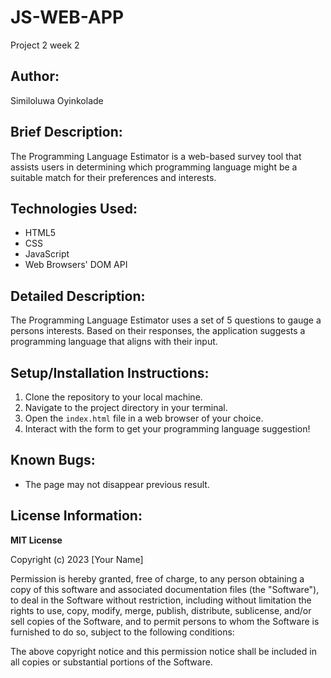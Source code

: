# JS-WEB-APP
Project 2 week 2
## Author:
Similoluwa Oyinkolade

## Brief Description:
The Programming Language Estimator is a web-based survey tool that assists users in determining which programming language might be a suitable match for their preferences and interests.

## Technologies Used:
- HTML5
- CSS
- JavaScript
- Web Browsers' DOM API

## Detailed Description:
The Programming Language Estimator uses a set of  5 questions to gauge a persons interests. Based on their responses, the application suggests a programming language that aligns with their input.

## Setup/Installation Instructions:
1. Clone the repository to your local machine.
2. Navigate to the project directory in your terminal.
3. Open the `index.html` file in a web browser of your choice.
4. Interact with the form to get your programming language suggestion!

## Known Bugs:
- The page may not disappear previous result. 

## License Information:
**MIT License**

Copyright (c) 2023 [Your Name]

Permission is hereby granted, free of charge, to any person obtaining a copy of this software and associated documentation files (the "Software"), to deal in the Software without restriction, including without limitation the rights to use, copy, modify, merge, publish, distribute, sublicense, and/or sell copies of the Software, and to permit persons to whom the Software is furnished to do so, subject to the following conditions:

The above copyright notice and this permission notice shall be included in all copies or substantial portions of the Software.
